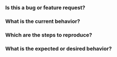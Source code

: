### Is this a bug or feature request?

### What is the current behavior?

### Which are the steps to reproduce?

### What is the expected or desired behavior?
